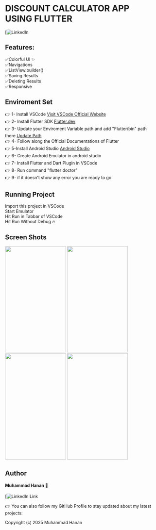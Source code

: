 # DISCOUNT CALCULATOR APP USING FLUTTER


[![LinkedIn](https://www.linkedin.com/in/mrhanan/in/muhammad_hanan/) 

## Features:  
:white_check_mark:Colorful UI :sparkles:   
:white_check_mark:Navigations  
:white_check_mark:ListView.builder()  
:white_check_mark:Saving Results  
:white_check_mark:Deleting Results  
:white_check_mark:Responsive

## Enviroment Set
 :point_right: 1- Install VSCode <a href="https://code.visualstudio.com/">Visit VSCode Official Website</a>  
 :point_right: 2- Install Flutter SDK <a href="https://flutter.dev/docs/get-started/install/"> Flutter.dev </a>  
 :point_right: 3- Update your Enviroment Variable path and add "Flutter/bin" path there <a href="https://flutter.dev/docs/get-started/install/windows" >Update Path </a>  
 :point_right: 4- Follow along the Official Documentations of Flutter   
 :point_right: 5-Install Android Studio <a href="https://developer.android.com/studio?gclid=CjwKCAiAl4WABhAJEiwATUnEF7VfRw5VwhkboH8PgowbyMdi76jS-2mBOPvCY6gaXTsOPERWCesSWhoCroMQAvD_BwE&gclsrc=aw.ds" > Android Studio </a>   
 :point_right: 6- Create Android Emulator in android studio    
 :point_right: 7- Install Flutter and Dart Plugin in VSCode   
 :point_right: 8- Run command "flutter doctor"   
 :point_right: 9- if it doesn't show any error you are ready to go   
 
 ## Running Project  
  Import this project in VSCode  
  Start Emulator  
  Hit Run in Tabbar of VSCode    
  Hit Run Without Debug :fire:    
  
  ## Screen Shots 
  
 <img src="https://user-images.githubusercontent.com/40295656/104799218-25ecac80-57ef-11eb-8859-bbb9477e949a.png" height = '350' width='200'/>  
 <img src="https://user-images.githubusercontent.com/40295656/104799220-27b67000-57ef-11eb-90b7-8038069b5007.png" height = '350' width='200'/> 
 <img src="https://user-images.githubusercontent.com/40295656/104799221-284f0680-57ef-11eb-958d-a9d0acb97c17.png" height = '350' width='200'/>
  <img src="https://user-images.githubusercontent.com/40295656/104799222-29803380-57ef-11eb-8214-879caedcec58.png" height = '350' width='200'/>
  
  
  
  
  ## Author

#### Muhammad Hanan 🧑
[![LinkedIn Link](https://www.linkedin.com/in/mrhanan/)

👉 You can also follow my GitHub Profile to stay updated about my latest projects:


Copyright (c) 2025 Muhammad Hanan
  
    
